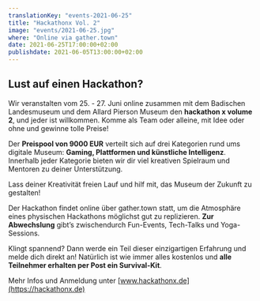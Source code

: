 ```yaml
---
translationKey: "events-2021-06-25"
title: "Hackathonx Vol. 2"
image: "events/2021-06-25.jpg"
where: "Online via gather.town"
date: 2021-06-25T17:00:00+02:00
publishdate: 2021-06-05T13:00:00+02:00
---
```


## Lust auf einen Hackathon?

Wir veranstalten vom 25. - 27. Juni online zusammen mit dem Badischen Landesmuseum und dem Allard Pierson Museum den **hackathon x volume 2**, und jeder ist willkommen. Komme als Team oder alleine, mit Idee oder ohne und gewinne tolle Preise!

Der **Preispool von 9000 EUR** verteilt sich auf drei Kategorien rund ums digitale Museum: **Gaming, Plattformen und künstliche Intelligenz**. Innerhalb jeder Kategorie bieten wir dir viel kreativen Spielraum und Mentoren zu deiner Unterstützung.

Lass deiner Kreativität freien Lauf und hilf mit, das Museum der Zukunft zu gestalten!

Der Hackathon findet online über gather.town statt, um die Atmosphäre eines physischen Hackathons möglichst gut zu replizieren. **Zur Abwechslung** gibt’s zwischendurch Fun-Events, Tech-Talks und Yoga-Sessions. 

Klingt spannend? Dann werde ein Teil dieser einzigartigen Erfahrung und melde dich direkt an! Natürlich ist wie immer alles kostenlos und **alle Teilnehmer erhalten per Post ein Survival-Kit**.

Mehr Infos und Anmeldung unter [www.hackathonx.de](https://hackathonx.de)
